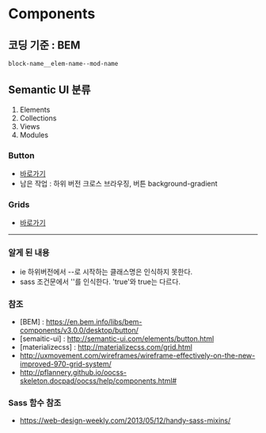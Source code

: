 # Components

## 코딩 기준 : BEM 
	block-name__elem-name--mod-name

## Semantic UI 분류 
1. Elements 
2. Collections
3. Views
4. Modules

<!-- ## Elements -->

<!-- ### Blocks -->


### Button 
- [바로가기](https://thegi01.github.io/components/button.html) 
- 남은 작업 : 하위 버전 크로스 브라우징, 버튼 background-gradient 





### Grids
- [바로가기](https://thegi01.github.io/components/grid.html)


*** 


### 알게 된 내용
- ie 하위버전에서 --로 시작하는 클래스명은 인식하지 못한다.
- sass 조건문에서 ''를 인식한다. 'true'와 true는 다르다.

### 참조
- [BEM] : https://en.bem.info/libs/bem-components/v3.0.0/desktop/button/
- [semaitic-ui] : http://semantic-ui.com/elements/button.html
- [materializecss] : http://materializecss.com/grid.html
- http://uxmovement.com/wireframes/wireframe-effectively-on-the-new-improved-970-grid-system/
- http://pflannery.github.io/oocss-skeleton.docpad/oocss/help/components.html#

### Sass 함수 참조
- https://web-design-weekly.com/2013/05/12/handy-sass-mixins/
